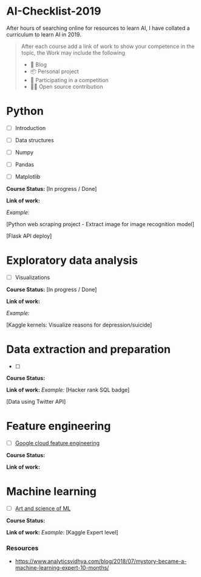 # AI-Checklist-2019

After hours of searching online for resources to learn AI, I have collated a curriculum to learn AI in 2019. 

> After each course add a link of work to show your competence in the topic, the Work may include the following
>
> - 📑 Blog 
> - 📦 Personal project
> - 🐇 Participating in a competition
> - 👨‍💻 Open source contribution



# Python 

- [ ] Introduction
- [ ] Data structures
- [ ] Numpy
- [ ] Pandas
- [ ] Matplotlib
  

**Course Status:** [In progress / Done]

**Link of work:**

*Example:* 

[Python web scraping project - Extract image for image recognition model]

[Flask API deploy] 



# Exploratory data analysis 

- [ ] Visualizations
  

**Course Status:** [In progress / Done]

**Link of work:**

*Example:* 

[Kaggle kernels: Visualize reasons for depression/suicide] 



# Data extraction and preparation

- [ ] 

**Course Status:**

**Link of work:**
*Example:* [Hacker rank SQL badge]

[Data using Twitter API]



# Feature engineering 

- [ ] [Google cloud feature engineering](https://www.coursera.org/learn/feature-engineering)

**Course Status:**

**Link of work:**



# Machine learning 

- [ ] [Art and science of ML](https://www.coursera.org/learn/art-science-ml)

**Course Status:**

**Link of work:**
*Example:* [Kaggle Expert level]



### Resources

- <https://www.analyticsvidhya.com/blog/2018/07/mystory-became-a-machine-learning-expert-10-months/>
